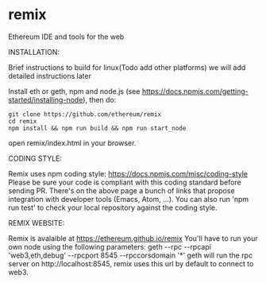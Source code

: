 # remix
Ethereum IDE and tools for the web

INSTALLATION:

Brief instructions to build for linux(Todo add other platforms) we will add detailed instructions later

Install eth or geth, npm and node.js (see https://docs.npmjs.com/getting-started/installing-node), then do:

    git clone https://github.com/ethereum/remix
    cd remix
    npm install && npm run build && npm run start_node

open remix/index.html in your browser.

CODING STYLE:

Remix uses npm coding style: https://docs.npmjs.com/misc/coding-style
Please be sure your code is compliant with this coding standard before sending PR.
There's on the above page a bunch of links that propose integration with developer tools (Emacs, Atom, ...).
You can also run 'npm run test' to check your local repository against the coding style.

REMIX WEBSITE:

Remix is avalaible at https://ethereum.github.io/remix
You'll have to run your own node using the following parameters:
geth --rpc --rpcapi 'web3,eth,debug' --rpcport 8545 --rpccorsdomain '*'
geth will run the rpc server on http://localhost:8545, remix uses this url by default to connect to web3.





